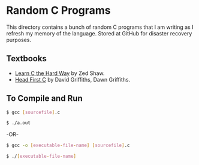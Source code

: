 Random C Programs
==

This directory contains a bunch of random C programs that I am writing
as I refresh my memory of the language. Stored at GitHub for disaster recovery purposes.

## Textbooks

* [Learn C the Hard Way](http://c.learncodethehardway.org) by Zed Shaw.
* [Head First C](http://shop.oreilly.com/product/0636920015482.do) by David Griffiths, Dawn Griffiths.

## To Compile and Run

``` bash
$ gcc [sourcefile].c

$ ./a.out
```

-OR-

``` bash
$ gcc -o [executable-file-name] [sourcefile].c

$ ./[executable-file-name]

```
